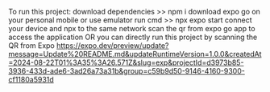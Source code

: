 To run this project:
download dependencies >> npm i
download expo go on your personal mobile or use emulator
run cmd >> npx expo start
connect your device and npx to the same network
scan the qr from expo go app to access the application
OR
you can directly run this project by scanning the QR from Expo
https://expo.dev/preview/update?message=Update%20README.md&updateRuntimeVersion=1.0.0&createdAt=2024-08-22T01%3A35%3A26.571Z&slug=exp&projectId=d3973b85-3936-433d-ade6-3ad26a73a31b&group=c59b9d50-9146-4160-9300-cf1180a5931d
